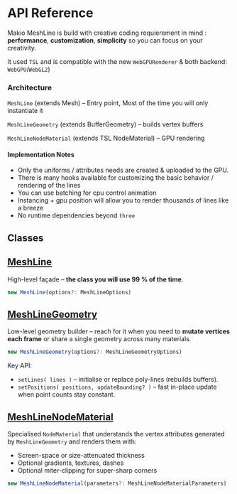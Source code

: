 # API Reference

Makio MeshLine is build with creative coding requierement in mind : **performance**, **customization**, **simplicity** so you can focus on your creativity. 

It used `TSL` and is compatible with the new `WebGPURenderer` & both backend: `WebGPU`/`WebGL2`)

### Architecture

`MeshLine` (extends Mesh) – Entry point, Most of the time you will only instantiate it 

`MeshLineGeometry` (extends BufferGeometry) – builds vertex buffers 

`MeshLineNodeMaterial` (extends TSL NodeMaterial) – GPU rendering 



#### Implementation Notes

* Only the uniforms / attributes needs are created & uploaded to the GPU.
* There is many hooks available for customizing the basic behavior / rendering of the lines
* You can use batching for cpu control animation
* Instancing + gpu position will allow you to render thousands of lines like a breeze
* No runtime dependencies beyond `three`

## Classes
## [MeshLine](/meshline)

High-level façade – **the class you will use 99 % of the time**.

```ts
new MeshLine(options?: MeshLineOptions)
```

## [MeshLineGeometry](/meshline-geometry)

Low-level geometry builder – reach for it when you need to **mutate vertices each frame** or share a single geometry across many materials.

```ts
new MeshLineGeometry(options?: MeshLineGeometryOptions)
```

Key API:

* `setLines( lines )` – initialise or replace poly-lines (rebuilds buffers).  
* `setPositions( positions, updateBounding? )` – fast in-place update when point counts stay constant.


## [MeshLineNodeMaterial](/meshline-material)

Specialised `NodeMaterial` that understands the vertex attributes generated by `MeshLineGeometry` and renders them with:

* Screen-space or size-attenuated thickness
* Optional gradients, textures, dashes
* Optional miter-clipping for super-sharp corners

```ts
new MeshLineNodeMaterial(parameters?: MeshLineNodeMaterialParameters)
```
